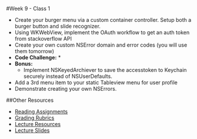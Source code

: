 #Week 9 - Class 1
* Create your burger menu via a custom container controller. Setup both a burger button and slide recognizer.
* Using WKWebView, implement the OAuth workflow to get an auth token from stackoverflow API
* Create your own custom NSError domain and error codes (you will use them tomorrow)
* **Code Challenge:** 
	* 
* **Bonus:** 
	* Implement NSKeyedArchiever to save the accesstoken to Keychain securely instead of NSUserDefaults.
* Add a 3rd menu item to your static Tableview menu for user profile
* Demonstrate creating your own NSErrors.

##Other Resources
* [Reading Assignments](../../Resources/ra-grading-standard/)
* [Grading Rubrics](../../Resources/)
* [Lecture Resources](lecture/)
* [Lecture Slides](https://www.icloud.com/keynote/0007kkO6YjwAtMKqwwiNmlhNg#Week9-Class1)
